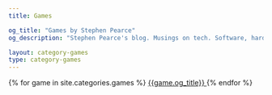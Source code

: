 ```yaml
---
title: Games

og_title: "Games by Stephen Pearce"
og_description: "Stephen Pearce's blog. Musings on tech. Software, hardware and tales of development."

layout: category-games
type: category-games
---
```


<div class="games">
	{% for game in site.categories.games %}
	<a href="{{game.url}}" class="games__game active" style="background-image: url({{game.og_image}});">
		<span class="games__desc">
		{{game.og_title}}
		</span>
	</a>
	{% endfor %}
</div>
